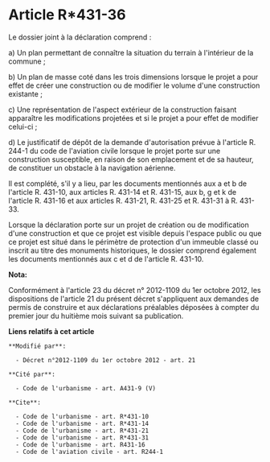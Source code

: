 # Article R*431-36

Le dossier joint à la déclaration comprend : 

a) Un plan permettant de connaître la situation du terrain à l'intérieur de la commune ; 

b) Un plan de masse coté dans les trois dimensions lorsque le projet a pour effet de créer une construction ou de modifier le
volume d'une construction existante ; 

c) Une représentation de l'aspect extérieur de la construction faisant apparaître les modifications projetées et si le projet
a pour effet de modifier celui-ci ; 

d) Le justificatif de dépôt de la demande d'autorisation prévue à l'article R. 244-1 du code de l'aviation civile lorsque le
projet porte sur une construction susceptible, en raison de son emplacement et de sa hauteur, de constituer un obstacle à la
navigation aérienne. 

Il est complété, s'il y a lieu, par les documents mentionnés aux a et b de l'article R. 431-10, aux articles R. 431-14 et R.
431-15, aux b, g et k de l'article R. 431-16 et aux articles R. 431-21, R. 431-25 et R. 431-31 à R. 431-33. 

Lorsque la déclaration porte sur un projet de création ou de modification d'une construction et que ce projet est visible
depuis l'espace public ou que ce projet est situé dans le périmètre de protection d'un immeuble classé ou inscrit au titre
des monuments historiques, le dossier comprend également les documents mentionnés aux c et d de l'article R. 431-10.

**Nota:**

Conformément à l'article 23 du décret n° 2012-1109 du 1er octobre 2012, les dispositions de l'article 21 du présent décret
s'appliquent aux demandes de permis de construire et aux déclarations préalables déposées à compter du premier jour du
huitième mois suivant sa publication.

**Liens relatifs à cet article**

	**Modifié par**:

	  - Décret n°2012-1109 du 1er octobre 2012 - art. 21

	**Cité par**:

	  - Code de l'urbanisme - art. A431-9 (V)

	**Cite**:

	  - Code de l'urbanisme - art. R*431-10
	  - Code de l'urbanisme - art. R*431-14
	  - Code de l'urbanisme - art. R*431-21
	  - Code de l'urbanisme - art. R*431-31
	  - Code de l'urbanisme - art. R431-16
	  - Code de l'aviation civile - art. R244-1
